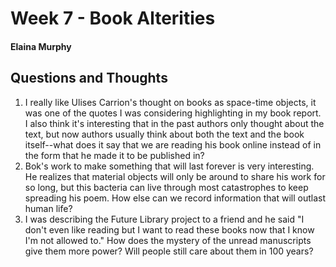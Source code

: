 # Week 7 - Book Alterities

#### Elaina Murphy

## Questions and Thoughts

1. I really like Ulises Carrion's thought on books as space-time objects, it was one of the quotes I was considering highlighting in my book report. I also think it's interesting that in the past authors only thought about the text, but now authors usually think about both the text and the book itself--what does it say that we are reading his book online instead of in the form that he made it to be published in?
2. Bok's work to make something that will last forever is very interesting. He realizes that material objects will only be around to share his work for so long, but this bacteria can live through most catastrophes to keep spreading his poem. How else can we record information that will outlast human life?
3. I was describing the Future Library project to a friend and he said "I don't even like reading but I want to read these books now that I know I'm not allowed to." How does the mystery of the unread manuscripts give them more power? Will people still care about them in 100 years?